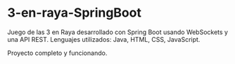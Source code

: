 # 3-en-raya-SpringBoot
Juego de las 3 en Raya desarrollado con Spring Boot usando WebSockets y una API REST. Lenguajes utilizados: Java, HTML, CSS, JavaScript.

Proyecto completo y funcionando.
